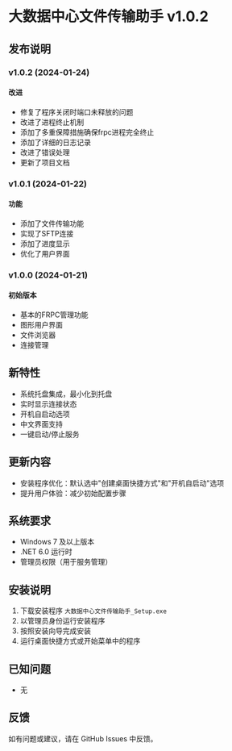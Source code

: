 # 大数据中心文件传输助手 v1.0.2

## 发布说明

### v1.0.2 (2024-01-24)

#### 改进
- 修复了程序关闭时端口未释放的问题
- 改进了进程终止机制
- 添加了多重保障措施确保frpc进程完全终止
- 添加了详细的日志记录
- 改进了错误处理
- 更新了项目文档

### v1.0.1 (2024-01-22)

#### 功能
- 添加了文件传输功能
- 实现了SFTP连接
- 添加了进度显示
- 优化了用户界面

### v1.0.0 (2024-01-21)

#### 初始版本
- 基本的FRPC管理功能
- 图形用户界面
- 文件浏览器
- 连接管理

## 新特性

- 系统托盘集成，最小化到托盘
- 实时显示连接状态
- 开机自启动选项
- 中文界面支持
- 一键启动/停止服务

## 更新内容

- 安装程序优化：默认选中"创建桌面快捷方式"和"开机自启动"选项
- 提升用户体验：减少初始配置步骤

## 系统要求

- Windows 7 及以上版本
- .NET 6.0 运行时
- 管理员权限（用于服务管理）

## 安装说明

1. 下载安装程序 `大数据中心文件传输助手_Setup.exe`
2. 以管理员身份运行安装程序
3. 按照安装向导完成安装
4. 运行桌面快捷方式或开始菜单中的程序

## 已知问题

- 无

## 反馈

如有问题或建议，请在 GitHub Issues 中反馈。
